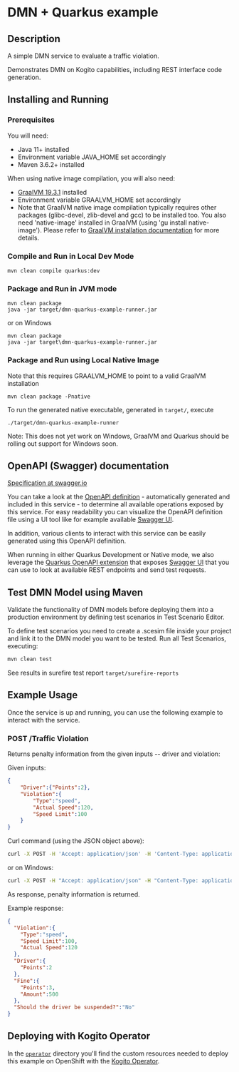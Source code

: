 # DMN + Quarkus example

## Description

A simple DMN service to evaluate a traffic violation.

Demonstrates DMN on Kogito capabilities, including REST interface code generation.

## Installing and Running

### Prerequisites

You will need:
  - Java 11+ installed
  - Environment variable JAVA_HOME set accordingly
  - Maven 3.6.2+ installed

When using native image compilation, you will also need:
  - [GraalVM 19.3.1](https://github.com/oracle/graal/releases/tag/vm-19.3.1) installed
  - Environment variable GRAALVM_HOME set accordingly
  - Note that GraalVM native image compilation typically requires other packages (glibc-devel, zlib-devel and gcc) to be installed too.  You also need 'native-image' installed in GraalVM (using 'gu install native-image'). Please refer to [GraalVM installation documentation](https://www.graalvm.org/docs/reference-manual/aot-compilation/#prerequisites) for more details.

### Compile and Run in Local Dev Mode

```
mvn clean compile quarkus:dev
```

### Package and Run in JVM mode

```
mvn clean package
java -jar target/dmn-quarkus-example-runner.jar
```

or on Windows

```
mvn clean package
java -jar target\dmn-quarkus-example-runner.jar
```

### Package and Run using Local Native Image
Note that this requires GRAALVM_HOME to point to a valid GraalVM installation

```
mvn clean package -Pnative
```

To run the generated native executable, generated in `target/`, execute

```
./target/dmn-quarkus-example-runner
```

Note: This does not yet work on Windows, GraalVM and Quarkus should be rolling out support for Windows soon.

## OpenAPI (Swagger) documentation
[Specification at swagger.io](https://swagger.io/docs/specification/about/)

You can take a look at the [OpenAPI definition](http://localhost:8080/openapi?format=json) - automatically generated and included in this service - to determine all available operations exposed by this service. For easy readability you can visualize the OpenAPI definition file using a UI tool like for example available [Swagger UI](https://editor.swagger.io).

In addition, various clients to interact with this service can be easily generated using this OpenAPI definition.

When running in either Quarkus Development or Native mode, we also leverage the [Quarkus OpenAPI extension](https://quarkus.io/guides/openapi-swaggerui#use-swagger-ui-for-development) that exposes [Swagger UI](http://localhost:8080/swagger-ui/) that you can use to look at available REST endpoints and send test requests.

## Test DMN Model using Maven

Validate the functionality of DMN models before deploying them into a production environment by defining test scenarios in Test Scenario Editor. 

To define test scenarios you need to create a .scesim file inside your project and link it to the DMN model you want to be tested. Run all Test Scenarios, executing:

```sh
mvn clean test
```
See results in surefire test report `target/surefire-reports` 

## Example Usage

Once the service is up and running, you can use the following example to interact with the service.

### POST /Traffic Violation

Returns penalty information from the given inputs -- driver and violation:

Given inputs:

```json
{
    "Driver":{"Points":2},
    "Violation":{
        "Type":"speed",
        "Actual Speed":120,
        "Speed Limit":100
    }
}
```

Curl command (using the JSON object above):

```sh
curl -X POST -H 'Accept: application/json' -H 'Content-Type: application/json' -d '{"Driver":{"Points":2},"Violation":{"Type":"speed","Actual Speed":120,"Speed Limit":100}}' http://localhost:8080/Traffic%20Violation
```
or on Windows:

```sh
curl -X POST -H "Accept: application/json" -H "Content-Type: application/json" -d "{\"Driver\":{\"Points\":2},\"Violation\":{\"Type\":\"speed\",\"Actual Speed\":120,\"Speed Limit\":100}}" http://localhost:8080/Traffic%20Violation
```

As response, penalty information is returned.

Example response:

```json
{
  "Violation":{
    "Type":"speed",
    "Speed Limit":100,
    "Actual Speed":120
  },
  "Driver":{
    "Points":2
  },
  "Fine":{
    "Points":3,
    "Amount":500
  },
  "Should the driver be suspended?":"No"
}
```

## Deploying with Kogito Operator

In the [`operator`](operator) directory you'll find the custom resources needed to deploy this example on OpenShift with the [Kogito Operator](https://docs.jboss.org/kogito/release/latest/html_single/#chap_kogito-deploying-on-openshift).
